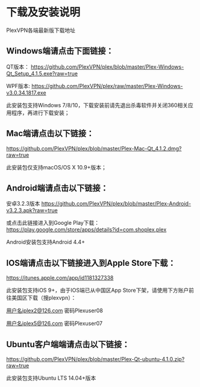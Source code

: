 # 下载及安装说明
PlexVPN各端最新版下载地址

## Windows端请点击下面链接：

QT版本：
https://github.com/PlexVPN/plex/blob/master/Plex-Windows-Qt_Setup_4.1.5.exe?raw=true

WPF版本:
https://github.com/PlexVPN/plex/raw/master/Plex-Windows-v3.0.34.1817.exe

此安装包支持Windows 7/8/10，下载安装前请先退出杀毒软件并关闭360相关应用程序，再进行下载安装；

## Mac端请点击以下链接：
https://github.com/PlexVPN/plex/blob/master/Plex-Mac-Qt_4.1.2.dmg?raw=true

此安装包仅支持macOS/OS X 10.9+版本；

## Android端请点击以下链接：
安卓3.2.3版本 https://github.com/PlexVPN/plex/blob/master/Plex-Android-v3.2.3.apk?raw=true

或点击此链接进入到Google Play下载：
https://play.google.com/store/apps/details?id=com.shoplex.plex

Android安装包支持Android 4.4+

## IOS端请点击以下链接进入到Apple Store下载：
https://itunes.apple.com/app/id1181327338

此安装包支持iOS 9+，由于IOS端已从中国区App Store下架，请使用下方账户前往美国区下载（搜plexvpn）：

用户名iplex2@126.com 密码Plexuser08

用户名iplex5@126.com 密码Plexuser07

## Ubuntu客户端端请点击以下链接：
https://github.com/PlexVPN/plex/blob/master/Plex-Qt-ubuntu-4.1.0.zip?raw=true

此安装包支持Ubuntu LTS 14.04+版本

